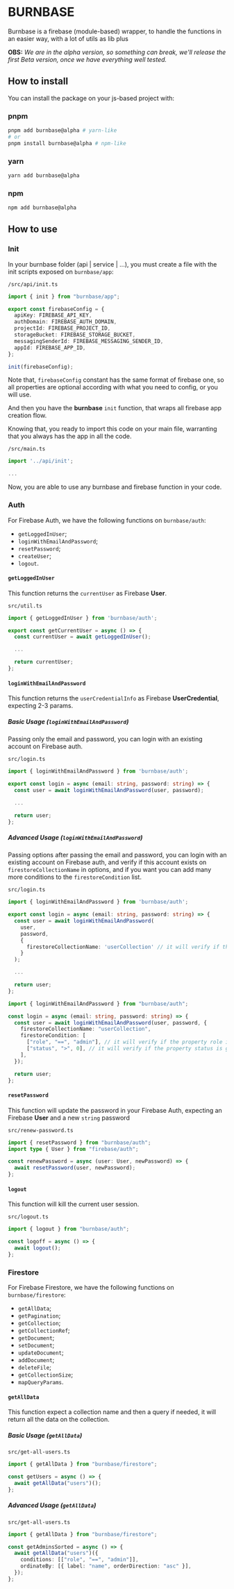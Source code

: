 # BURNBASE

Burnbase is a firebase (module-based) wrapper, to handle the functions in an easier way, with a lot of utils as lib plus

**OBS:** _We are in the alpha version, so something can break, we'll release the first Beta version, once we have everything well tested._

## How to install

You can install the package on your js-based project with:

### pnpm

```bash
pnpm add burnbase@alpha # yarn-like
# or
pnpm install burnbase@alpha # npm-like
```

### yarn

```bash
yarn add burnbase@alpha
```

### npm

```bash
npm add burnbase@alpha
```

## How to use

### Init

In your burnbase folder (api | service | ...), you must create a file with the init scripts exposed on `burnbase/app`:

`/src/api/init.ts`

```ts
import { init } from "burnbase/app";

export const firebaseConfig = {
  apiKey: FIREBASE_API_KEY,
  authDomain: FIREBASE_AUTH_DOMAIN,
  projectId: FIREBASE_PROJECT_ID,
  storageBucket: FIREBASE_STORAGE_BUCKET,
  messagingSenderId: FIREBASE_MESSAGING_SENDER_ID,
  appId: FIREBASE_APP_ID,
};

init(firebaseConfig);
```

Note that, `firebaseConfig` constant has the same format of firebase one, so all properties are optional according with what you need to config, or you will use.

And then you have the **burnbase** `init` function, that wraps all firebase app creation flow.

Knowing that, you ready to import this code on your main file, warranting that you always has the app in all the code.

`/src/main.ts`

```ts
import '../api/init';

...
```

Now, you are able to use any burnbase and firebase function in your code.

### Auth

For Firebase Auth, we have the following functions on `burnbase/auth`:

- `getLoggedInUser`;
- `loginWithEmailAndPassword`;
- `resetPassword`;
- `createUser`;
- `logout`.

#### `getLoggedInUser`

This function returns the `currentUser` as Firebase **User**.

`src/util.ts`

```ts
import { getLoggedInUser } from 'burnbase/auth';

export const getCurrentUser = async () => {
  const currentUser = await getLoggedInUser();

  ...

  return currentUser;
};
```

#### `loginWithEmailAndPassword`

This function returns the `userCredentialInfo` as Firebase **UserCredential**, expecting 2-3 params.

##### Basic Usage (`loginWithEmailAndPassword`)

Passing only the email and password, you can login with an existing account on Firebase auth.

`src/login.ts`

```ts
import { loginWithEmailAndPassword } from 'burnbase/auth';

export const login = async (email: string, password: string) => {
  const user = await loginWithEmailAndPassword(user, password);

  ...

  return user;
};
```

##### Advanced Usage (`loginWithEmailAndPassword`)

Passing options after passing the email and password, you can login with an existing account on Firebase auth, and verify if this account exists on `firestoreCollectionName` in options, and if you want you can add many more conditions to the `firestoreCondition` list.

`src/login.ts`

```ts
import { loginWithEmailAndPassword } from 'burnbase/auth';

export const login = async (email: string, password: string) => {
  const user = await loginWithEmailAndPassword(
    user,
    password,
    {
      firestoreCollectionName: 'userCollection' // it will verify if the email exists on this collection, on prop email
    }
  );

  ...

  return user;
};
```

```ts
import { loginWithEmailAndPassword } from "burnbase/auth";

const login = async (email: string, password: string) => {
  const user = await loginWithEmailAndPassword(user, password, {
    firestoreCollectionName: "userCollection",
    firestoreCondition: [
      ["role", "==", "admin"], // it will verify if the property role is equal to "admin"
      ["status", ">", 0], // it will verify if the property status is greater than 0 (in my case, means active).
    ],
  });

  return user;
};
```

#### `resetPassword`

This function will update the password in your Firebase Auth, expecting an Firebase **User** and a new `string` password

`src/renew-password.ts`

```ts
import { resetPassword } from "burnbase/auth";
import type { User } from "firebase/auth";

const renewPassword = async (user: User, newPassword) => {
  await resetPassword(user, newPassword);
};
```

#### `logout`

This function will kill the current user session.

`src/logout.ts`

```ts
import { logout } from "burnbase/auth";

const logoff = async () => {
  await logout();
};
```

### Firestore

For Firebase Firestore, we have the following functions on `burnbase/firestore`:

- `getAllData`;
- `getPagination`;
- `getCollection`;
- `getCollectionRef`;
- `getDocument`;
- `setDocument`;
- `updateDocument`;
- `addDocument`;
- `deleteFile`;
- `getCollectionSize`;
- `mapQueryParams`.

#### `getAllData`

This function expect a collection name and then a query if needed, it will return all the data on the collection.

##### Basic Usage (`getAllData`)

`src/get-all-users.ts`

```ts
import { getAllData } from "burnbase/firestore";

const getUsers = async () => {
  await getAllData("users")();
};
```

##### Advanced Usage (`getAllData`)

`src/get-all-users.ts`

```ts
import { getAllData } from "burnbase/firestore";

const getAdminsSorted = async () => {
  await getAllData("users")({
    conditions: [["role", "==", "admin"]],
    ordinateBy: [{ label: "name", orderDirection: "asc" }],
  });
};
```


